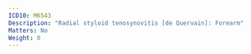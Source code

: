 ```yaml
---
ICD10: M6543
Description: "Radial styloid tenosynovitis [de Quervain]: Forearm"
Matters: No
Weight: 0
---
```

